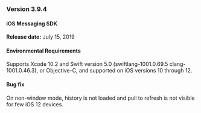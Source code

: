 ### Version 3.9.4
#### iOS Messaging SDK

**Release date:** July 15, 2019

#### Environmental Requirements

Supports Xcode 10.2 and Swift version 5.0 (swiftlang-1001.0.69.5 clang-1001.0.46.3), or Objective-C, and supported on iOS versions 10 through 12.

#### Bug fix
On non-window mode,  history is not loaded and pull to refresh is not visible for few iOS 12 devices.
